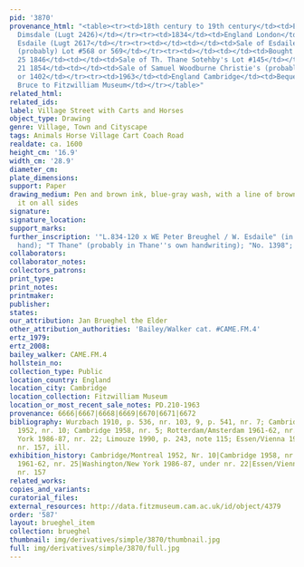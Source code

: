 ```yaml
---
pid: '3870'
provenance_html: "<table><tr><td>18th century to 19th century</td><td>England London</td><td>Thomas
  Dimsdale (Lugt 2426)</td></tr><tr><td>1834</td><td>England London</td><td>William
  Esdaile (Lugt 2617</td></tr><tr><td></td><td></td><td>Sale of Esdaile Christie's
  (probably) Lot #568 or 569</td></tr><tr><td></td><td></td><td>Bought by Heath</td></tr><tr><td>May
  25 1846</td><td></td><td>Sale of Th. Thane Sotehby's Lot #145</td></tr><tr><td>Jun
  21 1854</td><td></td><td>Sale of Samuel Woodburne Christie's (probably) Lot #1166
  or 1402</td></tr><tr><td>1963</td><td>England Cambridge</td><td>Bequeathed by Sir
  Bruce to Fitzwilliam Museum</td></tr></table>"
related_html: 
related_ids: 
label: Village Street with Carts and Horses
object_type: Drawing
genre: Village, Town and Cityscape
tags: Animals Horse Village Cart Coach Road
realdate: ca. 1600
height_cm: '16.9'
width_cm: '28.9'
diameter_cm: 
plate_dimensions: 
support: Paper
drawing_medium: Pen and brown ink, blue-gray wash, with a line of brown wash bordering
  it on all sides
signature: 
signature_location: 
support_marks: 
further_inscription: '"L.834-120 x WE Peter Breughel / W. Esdaile" (in Esdaile''s
  hand); "T Thane" (probably in Thane''s own handwriting); "No. 1398"; "no. 9"'
collaborators: 
collaborator_notes: 
collectors_patrons: 
print_type: 
print_notes: 
printmaker: 
publisher: 
states: 
our_attribution: Jan Brueghel the Elder
other_attribution_authorities: 'Bailey/Walker cat. #CAME.FM.4'
ertz_1979: 
ertz_2008: 
bailey_walker: CAME.FM.4
hollstein_no: 
collection_type: Public
location_country: England
location_city: Cambridge
location_collection: Fitzwilliam Museum
location_or_most_recent_sale_notes: PD.210-1963
provenance: 6666|6667|6668|6669|6670|6671|6672
bibliography: Wurzbach 1910, p. 536, nr. 103, 9, p. 541, nr. 7; Cambridge/Montreal
  1952, nr. 10; Cambridge 1958, nr. 5; Rotterdam/Amsterdam 1961-62, nr. 25; Washington/New
  York 1986-87, nr. 22; Limouze 1990, p. 243, note 115; Essen/Vienna 1997-98, p. 448-9,
  nr. 157, ill.
exhibition_history: Cambridge/Montreal 1952, Nr. 10|Cambridge 1958, nr. 5|Rotterdam/Amsterdam
  1961-62, nr. 25|Washington/New York 1986-87, under nr. 22|Essen/Vienna 1997-98,
  nr. 157
related_works: 
copies_and_variants: 
curatorial_files: 
external_resources: http://data.fitzmuseum.cam.ac.uk/id/object/4379
order: '587'
layout: brueghel_item
collection: brueghel
thumbnail: img/derivatives/simple/3870/thumbnail.jpg
full: img/derivatives/simple/3870/full.jpg
---
```

